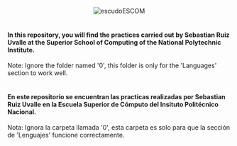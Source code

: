 <center>

![escudoESCOM](https://github.com/4phr0d1t3/Escuela-Superior-de-Computo/assets/64220877/3b9f0447-18cc-4577-965b-f8d8ae9086c8)

</center>
<h4>
	<br>
	In this repository, you will find the practices carried out by Sebastian Ruiz Uvalle at the Superior School of Computing of the National Polytechnic Institute.
</h4>
Note: Ignore the folder named '0', this folder is only for the 'Languages' section to work well.
<br>
<h4>
	<br>
	En este repositorio se encuentran las practicas realizadas por Sebastian Ruiz Uvalle en la Escuela Superior de Cómputo del Insituto Politécnico Nacional.
</h4>
Nota: Ignora la carpeta llamada '0', esta carpeta es solo para que la sección de 'Lenguajes' funcione correctamente.
